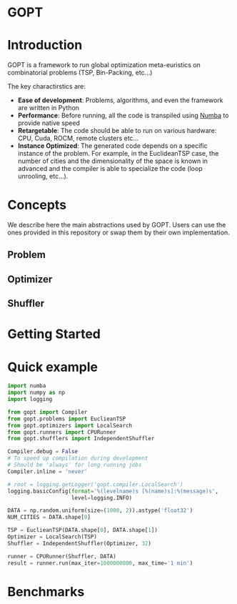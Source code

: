 # GOPT

# Introduction

GOPT is a framework to run global optimization meta-euristics on combinatorial problems (TSP, Bin-Packing, etc...)

The key charactirstics are:

- **Ease of development**: Problems, algorithms, and even the framework are written in Python
- **Performance**: Before running, all the code is transpiled using [Numba](https://github.com/numba/numba) to provide native speed
- **Retargetable**: The code should be able to run on various hardware: CPU, Cuda, ROCM, remote clusters etc...
- **Instance Optimized**: The generated code depends on a specific instance of the problem. For example, in the EuclideanTSP case, the number of cities and the dimensionality of the space is known in advanced and the compiler is able to specialize the code (loop unrooling, etc...).

# Concepts

We describe here the main abstractions used by GOPT. Users can use the ones provided in this repository or swap them by their own implementation.

## Problem

## Optimizer

## Shuffler

# Getting Started

# Quick example

```python
import numba
import numpy as np
import logging

from gopt import Compiler
from gopt.problems import EuclieanTSP
from gopt.optimizers import LocalSearch
from gopt.runners import CPURunner
from gopt.shufflers import IndependentShuffler

Compiler.debug = False
# To speed up compilation during development
# Should be 'always' for long running jobs
Compiler.inline = 'never'

# root = logging.getLogger('gopt.compiler.LocalSearch')
logging.basicConfig(format='%(levelname)s [%(name)s]:%(message)s',
                    level=logging.INFO)

DATA = np.random.uniform(size=(1000, 2)).astype('float32')
NUM_CITIES = DATA.shape[0]

TSP = EuclieanTSP(DATA.shape[0], DATA.shape[1])
Optimizer = LocalSearch(TSP)
Shuffler = IndependentShuffler(Optimizer, 32)

runner = CPURunner(Shuffler, DATA)
result = runner.run(max_iter=1000000000, max_time='1 min')
```
# Benchmarks
